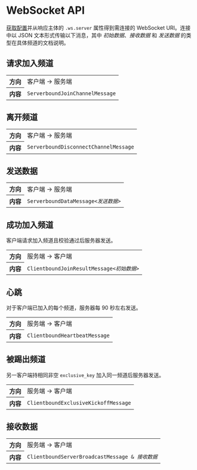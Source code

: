 # WebSocket API

[获取配置](misc#获取配置)并从响应主体的 `.ws.server` 属性得到需连接的 WebSocket
URI。连接中以 JSON 文本形式传输以下消息，其中
<var>初始数据</var>、<var>接收数据</var> 和
<var>发送数据</var> 的类型在具体频道的文档说明。

## 请求加入频道

<table>
  <tr>
    <th align="right">方向</th>
    <td>客户端 → 服务端</td>
  </tr>
  <tr>
    <th align="right">内容</th>
    <td><code>ServerboundJoinChannelMessage</code></td>
  </tr>
</table>

## 离开频道

<table>
  <tr>
    <th align="right">方向</th>
    <td>客户端 → 服务端</td>
  </tr>
  <tr>
    <th align="right">内容</th>
    <td><code>ServerboundDisconnectChannelMessage</code></td>
  </tr>
</table>

## 发送数据

<table>
  <tr>
    <th align="right">方向</th>
    <td>客户端 → 服务端</td>
  </tr>
  <tr>
    <th align="right">内容</th>
    <td><code>ServerboundDataMessage&lt;<var>发送数据</var>&gt;</code></td>
  </tr>
</table>

## 成功加入频道

客户端请求加入频道且校验通过后服务器发送。

<table>
  <tr>
    <th align="right">方向</th>
    <td>服务端 → 客户端</td>
  </tr>
  <tr>
    <th align="right">内容</th>
    <td><code>ClientboundJoinResultMessage&lt;<var>初始数据</var>&gt;</code></td>
  </tr>
</table>

## 心跳

对于客户端已加入的每个频道，服务器每 90 秒左右发送。

<table>
  <tr>
    <th align="right">方向</th>
    <td>服务端 → 客户端</td>
  </tr>
  <tr>
    <th align="right">内容</th>
    <td><code>ClientboundHeartbeatMessage</code></td>
  </tr>
</table>

## 被踢出频道

另一客户端持相同非空 `exclusive_key` 加入同一频道后服务器发送。

<table>
  <tr>
    <th align="right">方向</th>
    <td>服务端 → 客户端</td>
  </tr>
  <tr>
    <th align="right">内容</th>
    <td><code>ClientboundExclusiveKickoffMessage</code></td>
  </tr>
</table>

## 接收数据

<table>
  <tr>
    <th align="right">方向</th>
    <td>服务端 → 客户端</td>
  </tr>
  <tr>
    <th align="right">内容</th>
    <td><code>ClientboundServerBroadcastMessage &amp; <var>接收数据</var></code></td>
  </tr>
</table>
